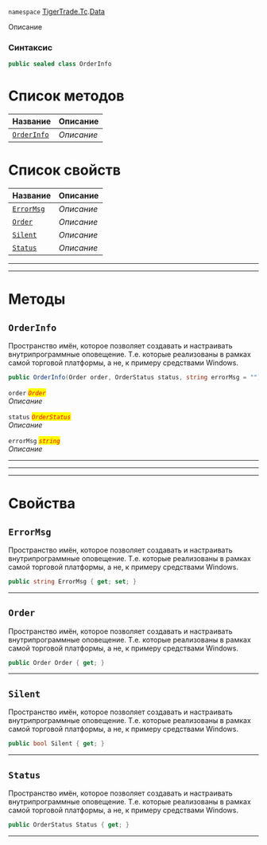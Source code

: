 
`namespace` [TigerTrade.Tc](../../TigerTrade.Tc.md).[Data](../../TigerTrade.Tc/Data.md)


Описание

### Синтаксис
```csharp
public sealed class OrderInfo
```


# Список методов
| Название | Описание |
| --- | --- |
| [`OrderInfo`](#OrderInfo-m) | *Описание* |

# Список свойств
| Название | Описание |
| --- | --- |
| [`ErrorMsg`](#ErrorMsg-p) | *Описание* |
| [`Order`](#Order-p) | *Описание* |
| [`Silent`](#Silent-p) | *Описание* |
| [`Status`](#Status-p) | *Описание* |





***  
***  
# Методы

## `OrderInfo`<a href="OrderInfo-m" id="OrderInfo-m"></a>
Пространство имён, которое позволяет создавать и настраивать внутрипрограммные оповещение. Т.е. которые реализованы в рамках самой торговой платформы, а не, к примеру средствами Windows.

```csharp
public OrderInfo(Order order, OrderStatus status, string errorMsg = "")
```

`order` <mark style="color:red;">*`Order`*</mark>  
 *Описание*  

`status` <mark style="color:red;">*`OrderStatus`*</mark>  
 *Описание*  

`errorMsg` <mark style="color:red;">*`string`*</mark>  
 *Описание*  


***  
***  
 ***  
# Свойства

## `ErrorMsg`<a href="Status-p" id="Status-p"></a>
Пространство имён, которое позволяет создавать и настраивать внутрипрограммные оповещение. Т.е. которые реализованы в рамках самой торговой платформы, а не, к примеру средствами Windows.

```csharp
public string ErrorMsg { get; set; }
```  
***

## `Order`<a href="Status-p" id="Status-p"></a>
Пространство имён, которое позволяет создавать и настраивать внутрипрограммные оповещение. Т.е. которые реализованы в рамках самой торговой платформы, а не, к примеру средствами Windows.

```csharp
public Order Order { get; }
```  
***

## `Silent`<a href="Status-p" id="Status-p"></a>
Пространство имён, которое позволяет создавать и настраивать внутрипрограммные оповещение. Т.е. которые реализованы в рамках самой торговой платформы, а не, к примеру средствами Windows.

```csharp
public bool Silent { get; }
```  
***

## `Status`<a href="Status-p" id="Status-p"></a>
Пространство имён, которое позволяет создавать и настраивать внутрипрограммные оповещение. Т.е. которые реализованы в рамках самой торговой платформы, а не, к примеру средствами Windows.

```csharp
public OrderStatus Status { get; }
```  
***

